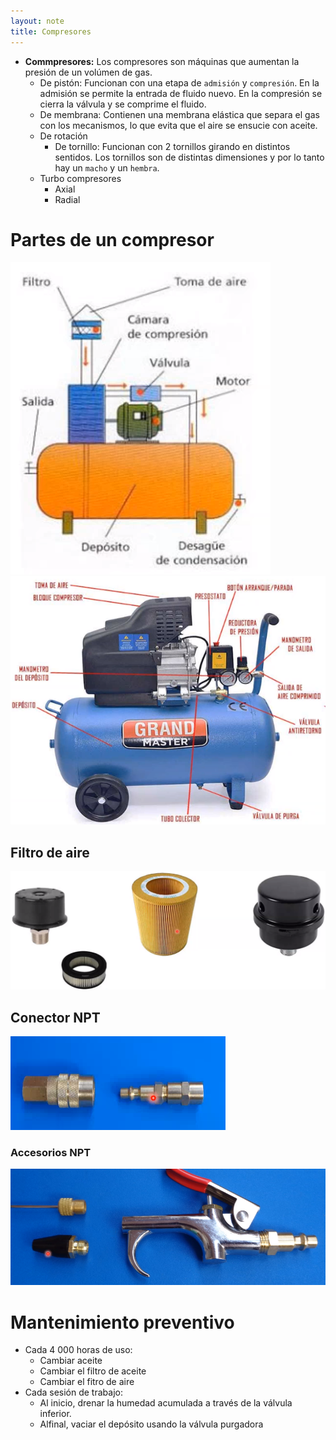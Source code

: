 ```yaml
---
layout: note
title: Compresores
---
```


* **Commpresores:** Los compresores son máquinas que aumentan la presión de un volúmen de gas.
	* De pistón: Funcionan con una etapa de `admisión` y `compresión`. En la admisión se permite la entrada de fluido nuevo. En la compresión se cierra la válvula y se comprime el fluido.
	* De membrana: Contienen una membrana elástica que separa el gas con los mecanismos, lo que evita que el aire se ensucie con aceite.
	* De rotación
		* De tornillo: Funcionan con 2 tornillos girando en distintos sentidos. Los tornillos son de distintas dimensiones y por lo tanto hay un `macho` y un `hembra`.
	* Turbo compresores
		* Axial
		* Radial

# Partes de un compresor
![6a9748ae0fea25223c49d1fbc3ed7369.png](../../img/b65c1ee077b14b4784ba7b50129e5d38.png)![a256c3860deb1e57b91083b624944612.png](../../img/cee732dd44e244488e9f9b9bf6d576fa.png)

## Filtro de aire
![f79c82eb2940f61d7987627d5268a964.png](../../img/96bd265dc862432f97841440785b57f0.png)

## Conector NPT
![72c77922ef17d9195d60ecad3589afba.png](../../img/7a6602863da44abb9388072ceca6926c.png)
### Accesorios NPT
![3912df4f8b901e4c36369550b37177fa.png](../../img/306e0259ceb04cf0a1cf73396a17d2ce.png)

# Mantenimiento preventivo
* Cada 4 000 horas de uso:
	* Cambiar aceite
	* Cambiar el filtro de aceite
	* Cambiar el fitro de aire
* Cada sesión de trabajo:
	* Al inicio, drenar la humedad acumulada a través de la válvula inferior.
	* Alfinal, vaciar el depósito usando la válvula purgadora